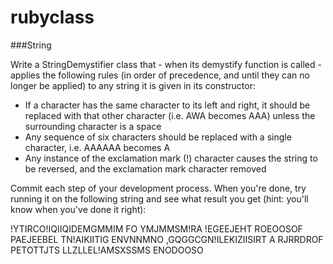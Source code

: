 # rubyclass

###String

Write a StringDemystifier class that - when its demystify function is called - applies the following rules (in order of precedence, and until they can no longer be applied) to any string it is given in its constructor:

- If a character has the same character to its left and right, it should be replaced with that other character (i.e. AWA becomes AAA) unless the surrounding character is a space
- Any sequence of six characters should be replaced with a single character, i.e. AAAAAA becomes A
- Any instance of the exclamation mark (!) character causes the string to be reversed, and the exclamation mark character removed

Commit each step of your development process. When you're done, try running it on the following string and see what result you get (hint: you'll know when you've done it right):

!YTIRCO!IQIIQIDEMGMMIM FO YMJMMSM!RA !EGEEJEHT ROEOOSOF PAEJEEBEL TN!AIKIITIG ENVNNMNO ,GQGGCGN!ILEKIZIISIRT A RJRRDROF PETOTTJTS LLZLLEL!AMSXSSMS ENODOOSO
